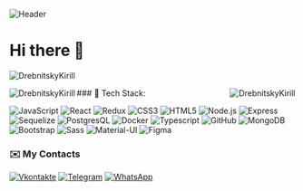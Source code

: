 ![Header](https://github.com/DrebnitskyKirill/DrebnitskyKirill/blob/master/download.gif)

<h1 align="left"> Hi there 👋</h1>
<p align="left"> <img src="https://komarev.com/ghpvc/?username=DrebnitskyKirill&label=Profile%20views&color=0e75b6&style=flat" alt="DrebnitskyKirill" /> </p>
<p><img align="left" src="https://github-readme-stats.vercel.app/api?username=DrebnitskyKirill&show_icons=true&locale=en" alt="DrebnitskyKirill" /></p>
<p><img align="right" src="https://github-readme-stats.vercel.app/api?username=DrebnitskyKirill&theme=blue-green
" alt="DrebnitskyKirill" /></p>
### 🔧 Tech Stack:

![JavaScript](https://img.shields.io/badge/JavaScript-F7DF1E?style=for-the-badge&logo=javascript&logoColor=black)
![React](https://img.shields.io/badge/-ReactJs-61DAFB?logo=react&logoColor=white&style=for-the-badge)
![Redux](https://img.shields.io/badge/Redux-593D88?style=for-the-badge&logo=redux&logoColor=white)
![CSS3](https://img.shields.io/badge/CSS3-1572B6?style=for-the-badge&logo=css3&logoColor=white)
![HTML5](https://img.shields.io/badge/HTML5-E34F26?style=for-the-badge&logo=html5&logoColor=white)
![Node.js](https://img.shields.io/badge/Node.js-43853D?style=for-the-badge&logo=node.js&logoColor=white)
![Express](https://img.shields.io/badge/Express.js-404D59?style=for-the-badge)
![Sequelize](https://img.shields.io/badge/Sequelize-52B0E7?style=for-the-badge&logo=Sequelize&logoColor=white)
![PostgresQL](https://img.shields.io/badge/PostgreSQL-316192?style=for-the-badge&logo=postgresql&logoColor=white)
![Docker](https://img.shields.io/badge/-Docker-090909?style=for-the-badge&logo=Docker&logoColor=4682B4)
![Typescript](https://img.shields.io/badge/TypeScript-007ACC?style=for-the-badge&logo=typescript&logoColor=white)
![GitHub](https://img.shields.io/badge/GitHub-100000?style=for-the-badge&logo=github&logoColor=white)
![MongoDB](https://img.shields.io/badge/MongoDB-4EA94B?style=for-the-badge&logo=mongodb&logoColor=white)
![Bootstrap](https://img.shields.io/badge/Bootstrap-563D7C?style=for-the-badge&logo=bootstrap&logoColor=white)
![Sass](https://img.shields.io/badge/Sass-CC6699?style=for-the-badge&logo=sass&logoColor=white)
![Material-UI](https://res.cloudinary.com/practicaldev/image/fetch/s--yayk2pWn--/c_limit%2Cf_auto%2Cfl_progressive%2Cq_auto%2Cw_880/https://img.shields.io/badge/Material--UI-0081CB%3Fstyle%3Dfor-the-badge%26logo%3Dmaterial-ui%26logoColor%3Dwhite)
![Figma](https://img.shields.io/badge/Figma-F24E1E?style=for-the-badge&logo=figma&logoColor=white)

### ✉️ My Contacts

[![Vkontakte](https://img.shields.io/badge/вконтакте-%232E87FB.svg?&style=for-the-badge&logo=vk&logoColor=white)](https://vk.com/jesusk)
[![Telegram](https://img.shields.io/badge/Telegram-2CA5E0?style=for-the-badge&logo=telegram&logoColor=white)](https://t.me/Dkirillspb)
[![WhatsApp](https://img.shields.io/badge/WhatsApp-25D366?style=for-the-badge&logo=whatsapp&logoColor=white)](https://web.whatsapp.com/)
